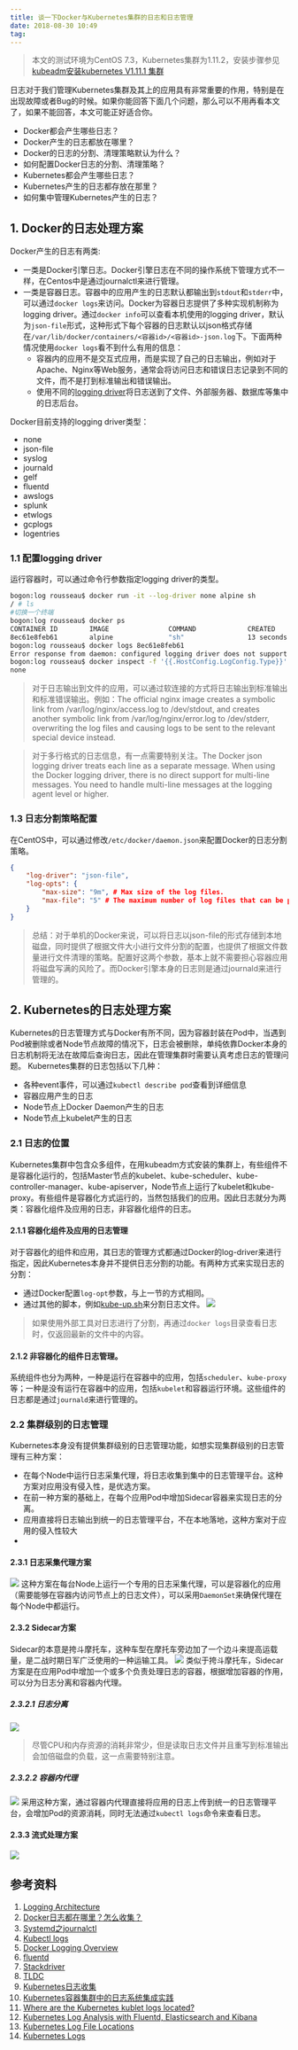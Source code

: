 ```yaml
---
title: 谈一下Docker与Kubernetes集群的日志和日志管理
date: 2018-08-30 10:49
tag: 
---
```


> 本文的测试环境为CentOS 7.3，Kubernetes集群为1.11.2，安装步骤参见[kubeadm安装kubernetes V1.11.1 集群](https://www.edulinks.cn/2018/07/24/20180724-kubeadm-install-kubernetes/)

日志对于我们管理Kubernetes集群及其上的应用具有非常重要的作用，特别是在出现故障或者Bug的时候。如果你能回答下面几个问题，那么可以不用再看本文了，如果不能回答，本文可能正好适合你。

* Docker都会产生哪些日志？
* Docker产生的日志都放在哪里？
* Docker的日志的分割、清理策略默认为什么？
* 如何配置Docker日志的分割、清理策略？
* Kubernetes都会产生哪些日志？
* Kubernetes产生的日志都存放在那里？
* 如何集中管理Kubernetes产生的日志？

## 1. Docker的日志处理方案
Docker产生的日志有两类:

* 一类是Docker引擎日志。Docker引擎日志在不同的操作系统下管理方式不一样，在Centos中是通过journalctl来进行管理。
* 一类是容器日志。容器中的应用产生的日志默认都输出到```stdout```和```stderr```中，可以通过```docker logs```来访问。Docker为容器日志提供了多种实现机制称为logging driver。通过```docker info```可以查看本机使用的logging driver，默认为```json-file```形式，这种形式下每个容器的日志默认以json格式存储在```/var/lib/docker/containers/<容器id>/<容器id>-json.log```下。下面两种情况使用```docker logs```看不到什么有用的信息：
  * 容器内的应用不是交互式应用，而是实现了自己的日志输出，例如对于Apache、Nginx等Web服务，通常会将访问日志和错误日志记录到不同的文件，而不是打到标准输出和错误输出。
  * 使用不同的[logging driver](https://docs.docker.com/config/containers/logging/configure/)将日志送到了文件、外部服务器、数据库等集中的日志后台。

Docker目前支持的logging driver类型：

* none
* json-file
* syslog
* journald
* gelf
* fluentd
* awslogs
* splunk
* etwlogs
* gcplogs
* logentries

### 1.1 配置logging driver
运行容器时，可以通过命令行参数指定logging driver的类型。
```bash
bogon:log rousseau$ docker run -it --log-driver none alpine sh
/ # ls
#切换一个终端
bogon:log rousseau$ docker ps
CONTAINER ID        IMAGE               COMMAND             CREATED             STATUS              PORTS               NAMES
8ec61e8feb61        alpine              "sh"                13 seconds ago      Up 12 seconds                           xenodochial_ptolemy
bogon:log rousseau$ docker logs 8ec61e8feb61
Error response from daemon: configured logging driver does not support reading
bogon:log rousseau$ docker inspect -f '{{.HostConfig.LogConfig.Type}}' 8ec61e8feb61
none
```
> 对于日志输出到文件的应用，可以通过软连接的方式将日志输出到标准输出和标准错误输出。例如：The official nginx image creates a symbolic link from /var/log/nginx/access.log to /dev/stdout, and creates another symbolic link from /var/log/nginx/error.log to /dev/stderr, overwriting the log files and causing logs to be sent to the relevant special device instead.

> 对于多行格式的日志信息，有一点需要特别关注。The Docker json logging driver treats each line as a separate message. When using the Docker logging driver, there is no direct support for multi-line messages. You need to handle multi-line messages at the logging agent level or higher.


### 1.3 日志分割策略配置
在CentOS中，可以通过修改```/etc/docker/daemon.json```来配置Docker的日志分割策略。
```json
{
    "log-driver": "json-file",
    "log-opts": {
        "max-size": "9m", # Max size of the log files.
        "max-file": "5" # The maximum number of log files that can be present.
    }
}
```
> 总结：对于单机的Docker来说，可以将日志以json-file的形式存储到本地磁盘，同时提供了根据文件大小进行文件分割的配置，也提供了根据文件数量进行文件清理的策略。配置好这两个参数，基本上就不需要担心容器应用将磁盘写满的风险了。而Docker引擎本身的日志则是通过journald来进行管理的。


## 2. Kubernetes的日志处理方案
Kubernetes的日志管理方式与Docker有所不同，因为容器封装在Pod中，当遇到Pod被删除或者Node节点故障的情况下，日志会被删除，单纯依靠Docker本身的日志机制将无法在故障后查询日志，因此在管理集群时需要认真考虑日志的管理问题。
Kubernetes集群的日志包括以下几种：

* 各种event事件，可以通过```kubectl describe pod```查看到详细信息
* 容器应用产生的日志
* Node节点上Docker Daemon产生的日志
* Node节点上kubelet产生的日志

### 2.1 日志的位置
Kubernetes集群中包含众多组件，在用kubeadm方式安装的集群上，有些组件不是容器化运行的，包括Master节点的kubelet、kube-scheduler、kube-controller-manager、kube-apiserver，Node节点上运行了kubelet和kube-proxy。有些组件是容器化方式运行的，当然包括我们的应用。因此日志就分为两类：容器化组件及应用的日志，非容器化组件的日志。

#### 2.1.1 容器化组件及应用的日志管理
对于容器化的组件和应用，其日志的管理方式都通过Docker的log-driver来进行指定，因此Kubernetes本身并不提供日志分割的功能。有两种方式来实现日志的分割：

* 通过Docker配置```log-opt```参数，与上一节的方式相同。
* 通过其他的脚本，例如[kube-up.sh](https://github.com/kubernetes/kubernetes/blob/master/cluster/gce/gci/configure-helper.sh)来分割日志文件。
![](./20180830-docker-kubernetes-log-location/logging-node-level.png)
> 如果使用外部工具对日志进行了分割，再通过```docker logs```目录查看日志时，仅返回最新的文件中的内容。


#### 2.1.2 非容器化的组件日志管理。
系统组件也分为两种，一种是运行在容器中的应用，包括```scheduler```、```kube-proxy```等；一种是没有运行在容器中的应用，包括```kubelet```和容器运行环境。这些组件的日志都是通过```journald```来进行管理的。

### 2.2 集群级别的日志管理
Kubernetes本身没有提供集群级别的日志管理功能，如想实现集群级别的日志管理有三种方案：

* 在每个Node中运行日志采集代理，将日志收集到集中的日志管理平台。这种方案对应用没有侵入性，是优选方案。
* 在前一种方案的基础上，在每个应用Pod中增加Sidecar容器来实现日志的分离。
* 应用直接将日志输出到统一的日志管理平台，不在本地落地，这种方案对于应用的侵入性较大
* 

#### 2.3.1 日志采集代理方案
![](./20180830-docker-kubernetes-log-location/logging-with-node-agent.png)
这种方案在每台Node上运行一个专用的日志采集代理，可以是容器化的应用（需要能够在容器内访问节点上的日志文件），可以采用```DaemonSet```来确保代理在每个Node中都运行。

#### 2.3.2 Sidecar方案
Sidecar的本意是挎斗摩托车，这种车型在摩托车旁边加了一个边斗来提高运载量，是二战时期日军广泛使用的一种运输工具。
![](./20180830-docker-kubernetes-log-location/36ced2e10a12598fc7daab9820de4396.jpg)
类似于挎斗摩托车，Sidecar方案是在应用Pod中增加一个或多个负责处理日志的容器，根据增加容器的作用，可以分为日志分离和容器内代理。

##### 2.3.2.1 日志分离
![](./20180830-docker-kubernetes-log-location/logging-with-streaming-sidecar.png)
> 尽管CPU和内存资源的消耗非常少，但是读取日志文件并且重写到标准输出会加倍磁盘的负载，这一点需要特别注意。


##### 2.3.2.2 容器内代理
![](./20180830-docker-kubernetes-log-location/logging-with-sidecar-agent.png)
采用这种方案，通过容器内代理直接将应用的日志上传到统一的日志管理平台，会增加Pod的资源消耗，同时无法通过```kubectl logs```命令来查看日志。

#### 2.3.3 流式处理方案
![](./20180830-docker-kubernetes-log-location/logging-from-application.png)


## 参考资料

1. [Logging Architecture](https://kubernetes.io/docs/concepts/cluster-administration/logging/)
2. [Docker日志都在哪里？怎么收集？](https://www.cnblogs.com/YatHo/p/7866029.html)
3. [Systemd之journalctl](https://www.cnblogs.com/itxdm/p/Systemd_log_system_journalctl.html)
4. [Kubectl logs](https://kubernetes.io/docs/reference/generated/kubectl/kubectl-commands#logs)
5. [Docker Logging Overview](https://docs.docker.com/engine/admin/logging/overview)
6. [fluentd](http://www.fluentd.org/)
7. [Stackdriver](https://kubernetes.io/docs/tasks/debug-application-cluster/logging-stackdriver/)
8. [TLDC](http://www.tldp.org/LDP/abs/html/index.html)
9. [Kubernetes日志收集](https://www.cnblogs.com/keithtt/p/6410249.html)
10. [Kubernetes容器集群中的日志系统集成实践](http://www.yunweipai.com/archives/8797.html)
11. [Where are the Kubernetes kublet logs located?](https://stackoverflow.com/questions/34113476/where-are-the-kubernetes-kubelet-logs-located)
12. [Kubernetes Log Analysis with Fluentd, Elasticsearch and Kibana](https://logz.io/blog/kubernetes-log-analysis/)
13. [Kubernetes Log File Locations](https://wiki.mikejung.biz/Kubernetes#Kubernetes_Commands_and_Log_File_Locations)
14. [Kubernetes Logs](https://github.com/kubernetes/kubernetes/issues/26726)












